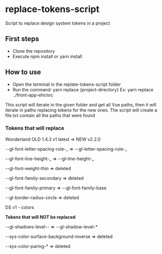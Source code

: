 # replace-tokens-script

Script to replace design system tokens in a project

## First steps

- Clone the repository
- Execute npm install or yarn install

## How to use

- Open the terminal in the replate-tokens-script folder
- Run the command:
  yarn replace {project-directory}
  Ex:
  yarn replace ../front-app-ehr/src

This script will iterate in the given folder and get all Vue paths, then it will iterate in paths replacing tokens for the new ones.
The script will create a file.txt contain all the paths that were found

### Tokens that will replace

Wonderland
OLD 1.4.3 v1 latest => NEW v2.2.0

--gl-font-letter-spacing-rule-_ => --gl-letter-spacing-rule-_

--gl-font-line-height-_ => --gl-line-height-_

--gl-font-weight-thin => deleted

--gl-font-family-secondary => deleted

--gl-font-family-primary => --gl-font-family-base

--gl-border-radius-circle => deleted

DS v1 - colors

**Tokens that will NOT be replaced**

--gl-shadows-level-_-_ => --gl-shadow-level-\*

--sys-color-surface-background-inverse => deleted

--sys-color-paring-\* => deleted
